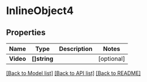 # InlineObject4

## Properties

Name | Type | Description | Notes
------------ | ------------- | ------------- | -------------
**Video** | **[]string** |  | [optional] 

[[Back to Model list]](../README.md#documentation-for-models) [[Back to API list]](../README.md#documentation-for-api-endpoints) [[Back to README]](../README.md)


